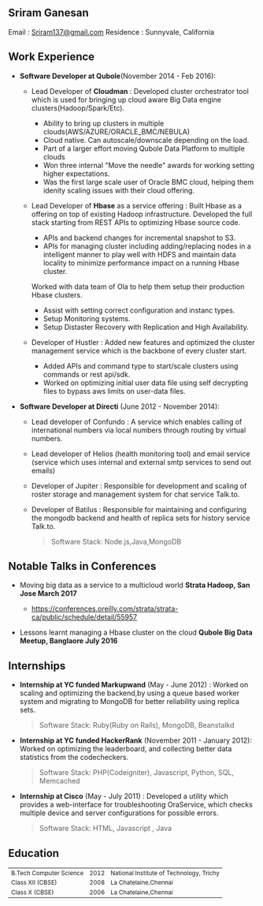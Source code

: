 Sriram Ganesan
--------------
Email         : Sriram137@gmail.com
Residence     : Sunnyvale, California

Work Experience
------------------

* **Software Developer at Qubole**(November 2014 - Feb 2016):
  * Lead Developer of **Cloudman** : Developed cluster orchestrator tool which is used for bringing up cloud aware Big Data engine clusters(Hadoop/Spark/Etc).
      * Ability to bring up clusters in multiple clouds(AWS/AZURE/ORACLE_BMC/NEBULA)
      * Cloud native. Can autoscale/downscale depending on the load.
      * Part of a larger effort moving Qubole Data Platform to multiple clouds
      * Won three internal "Move the needle" awards for working setting higher expectations.
      * Was the first large scale user of Oracle BMC cloud, helping them idenity scaling issues with their cloud offering.

  * Lead Developer of **Hbase** as a service offering : Built Hbase as a offering on top of existing Hadoop infrastructure. Developed the full stack starting from REST APIs to optimizing Hbase source code. 
      * APIs and backend changes for incremental snapshot to S3.
      * APIs for managing cluster including adding/replacing nodes in a intelligent manner to play well with HDFS and maintain data locality to minimize performance impact on a running Hbase cluster.
      
      Worked with data team of Ola to help them setup their production Hbase clusters.
      * Assist with setting correct configuration and instanc types.
      * Setup Monitoring systems.
      * Setup Distaster Recovery with Replication and High Availability.

  * Developer of Hustler : Added new features and optimized the cluster management service which is the backbone of every cluster start.
      * Added APIs and command type to start/scale clusters using commands or rest api/sdk.
      * Worked on optimizing initial user data file using self decrypting files to bypass aws limits on user-data files.

* **Software Developer at Directi** (June 2012 - November 2014): 
  * Lead developer of Confundo : A service which enables calling of international numbers via local numbers through routing by virtual numbers.
  * Lead developer of Helios (health monitoring tool) and email service (service which uses internal and external smtp services to send out emails)
  * Developer of Jupiter : Responsible for development and scaling of  roster storage and management system for chat service Talk.to. 
  * Developer of Batilus : Responsible for maintaining and configuring the mongodb backend and health of replica sets for history service Talk.to. 

    > Software Stack: Node.js,Java,MongoDB

Notable Talks in Conferences
-----------------------------

* Moving big data as a service to a multicloud world  **Strata Hadoop, San Jose March 2017**
  * https://conferences.oreilly.com/strata/strata-ca/public/schedule/detail/55957

* Lessons learnt managing a Hbase cluster on the cloud **Qubole Big Data Meetup, Banglaore July 2016**

Internships
--------------

* **Internship at YC funded Markupwand** (May - June 2012) : Worked on scaling and optimizing the backend,by using a queue based worker system and migrating to MongoDB for better reliability using replica sets.  

    > Software Stack: Ruby(Ruby on Rails), MongoDB, Beanstalkd

* **Internship at YC funded HackerRank** (November 2011 - January 2012): Worked on optimizing the leaderboard, and collecting better data statistics from the codecheckers.

    > Software Stack: PHP(Codeigniter), Javascript, Python, SQL, Memcached
   
* **Internship at Cisco** (May - July 2011) : Developed a utility which provides a web-interface for troubleshooting OraService, which checks multiple device and server configurations for possible errors.  

    > Software Stack: HTML, Javascript , Java

Education
------------
<table style="font-size:12px">
    <tr>
        <td>B.Tech Computer Science</td>
        <td>2012 </td>
        <td>National Institute of Technology, Trichy</td>
    </tr>
    <tr>
        <td>Class XII (CBSE)</td>
        <td>2008 </td>
        <td>La Chatelaine,Chennai</td>
    </tr>
    <tr>
        <td>Class X   (CBSE)</td>
        <td> 2006 </td>
        <td>La Chatelaine,Chennai</td>
    </tr>
</table>
